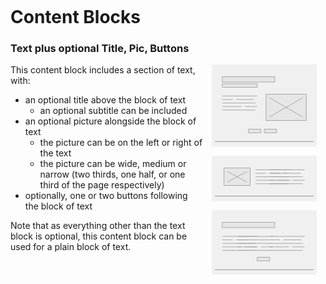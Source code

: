 
<style>
svg {
    fill: rgba(200,200,200, 0.25);
    stroke: #999;
    stroke-width: 0.3;
}
#sourcesvg {
    display: none;
}
#diag-bg {
    fill: rgba(255,255,255, 1);
    stroke: none;
}
svg.diag {
    /*transform: rotate(-3deg);*/
    float: right;
    clear: right;
    width: 12em;
    /*width: 240px;*/
    margin: 0 1em 1em; 
}
svg use.highlight {
    fill: #ff9;
    fill: rgba(255,255,153, 0.9);
    stroke: #333;
    stroke-width: 0.6;
}
</style>

<svg id="diags" version="1.1" xmlns="http://www.w3.org/2000/svg" xmlns:xlink="http://www.w3.org/1999/xlink">
    <defs>
        <symbol id="block-bg">
            <rect x="0" y="0" width="60" height="50" stroke="none" />
        </symbol>
        <symbol id="block-heading">
            <rect x="6" y="7" width="30" height="3" />
        </symbol>
        <symbol id="block-heading-and-sub">
            <rect x="6" y="7" width="30" height="3" />
            <rect x="6" y="11" width="20" height="2" />
        </symbol>
        <symbol id="block-text-med">
            <line x1="0" y1="1" x2="20" y2="1" />
            <line x1="0" y1="3" x2="6" y2="3" /><line x1="8" y1="3" x2="18" y2="3" />
            <line x1="0" y1="5" x2="19" y2="5" />
            <line x1="0" y1="7" x2="11" y2="7" /><line x1="13" y1="7" x2="20" y2="7" />
            <line x1="0" y1="9" x2="19" y2="9" />
        </symbol>
        <symbol id="block-pic-med">
            <rect x="1" y="1" width="23" height="15" />
            <line x1="3" y1="3" x2="22" y2="14" />
            <line x1="22" y1="3" x2="3" y2="14" />
        </symbol>
        <symbol id="block-pic-sml">
            <rect x="1" y="1" width="15" height="10" />
            <line x1="3" y1="3" x2="14" y2="9" />
            <line x1="14" y1="3" x2="3" y2="9" />
        </symbol>
        <symbol id="block-btn">
            <rect x="1" y="1" width="7" height="2" />
        </symbol>
        <symbol id="block-btns">
            <rect x="1" y="1" width="7" height="2" />
            <rect x="10" y="1" width="7" height="2" />
        </symbol>
        <symbol id="block-border">
            <rect x="2" y="1" width="56" height="0.1" />
        </symbol>
    </defs>
</svg>


# Content Blocks

### Text plus optional Title, Pic, Buttons

<svg class="diag" viewBox="0 0 60 47">
    <use xlink:href="#block-bg" x="0" y="0"></use>
    <use xlink:href="#block-heading-and-sub"></use>
    <use xlink:href="#block-text-med" x="6" y="17"></use>
    <use xlink:href="#block-pic-med" x="30" y="16"></use>
    <use xlink:href="#block-btns" x="20" y="36"></use>
    <use xlink:href="#block-border" x="0" y="43"></use>
</svg>
<svg class="diag" viewBox="0 0 60 26">
    <use xlink:href="#block-bg" x="0" y="0"></use>
    <use xlink:href="#block-text-med" x="25" y="7"></use>
    <use xlink:href="#block-text-med" x="33" y="7"></use>
    <use xlink:href="#block-pic-sml" x="6" y="6"></use>
    <use xlink:href="#block-border" x="0" y="22"></use>
</svg>
<svg class="diag" viewBox="0 0 60 37">
    <use xlink:href="#block-bg" x="0" y="0"></use>
    <use xlink:href="#block-heading"></use>
    <use xlink:href="#block-text-med" x="6" y="14"></use>
    <use xlink:href="#block-text-med" x="15" y="14"></use>
    <use xlink:href="#block-text-med" x="33" y="14"></use>
    <use xlink:href="#block-btn" x="25" y="26"></use>
    <use xlink:href="#block-border" x="0" y="33"></use>
</svg>

This content block includes a section of text, with:

- an optional title above the block of text
    - an optional subtitle can be included
- an optional picture alongside the block of text
    - the picture can be on the left or right of the text
    - the picture can be wide, medium or narrow (two thirds, one half, or one third of the page respectively)
- optionally, one or two buttons following the block of text

Note that as everything other than the text block is optional, this content block can be used for a plain block of text.

<!-- <svg class="diag"><use class="highlight" xlink:href="#block"></use></svg> -->


